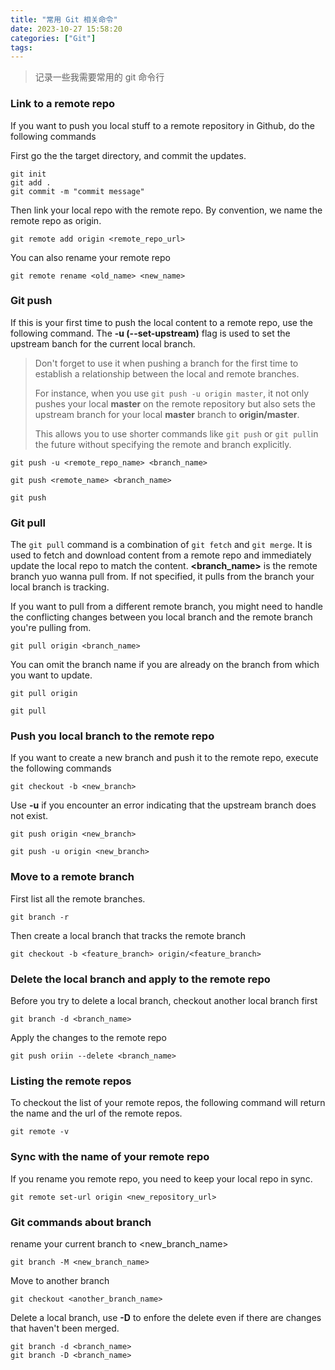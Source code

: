 ```yaml
---
title: "常用 Git 相关命令"
date: 2023-10-27 15:58:20
categories: ["Git"]
tags:
---
```


> 记录一些我需要常用的 git 命令行

### Link to a remote repo
If you want to push you local stuff to a remote repository in Github, do the following commands

First go the the target directory, and commit the updates.

```console
git init
git add .
git commit -m "commit message"
```

Then link your local repo with the remote repo. By convention, we name the remote repo as origin.
```console
git remote add origin <remote_repo_url>
```

You can also rename your remote repo 
```console
git remote rename <old_name> <new_name>
```

### Git push
If this is your first time to push the local content to a remote repo, use the following command. The **-u (--set-upstream)** flag is used to set the upstream banch for the current local branch.

> Don't forget to use it when pushing a branch for the first time to establish a relationship between the local and remote branches. 
>
> For instance, when you use ```git push -u origin master```, it not only pushes your local **master** on the remote repository but also sets the upstream branch for your local **master** branch to **origin/master**.
> 
>This allows you to use shorter commands like ```git push``` or `git pull`in the future without specifying the remote and branch explicitly.

```console
git push -u <remote_repo_name> <branch_name>

git push <remote_name> <branch_name>

git push 
```

### Git pull
The `git pull` command is a combination of `git fetch` and `git merge`. It is used to fetch and download content from a remote repo and immediately update the local repo to match the content. **<branch_name>** is the remote branch yuo wanna pull from. If not specified, it pulls from the branch your local branch is tracking.

If you want to pull from a different remote branch, you might need to handle the conflicting changes between you local branch and the remote branch you're pulling from. 

```console
git pull origin <branch_name>
```

You can omit the branch name if you are already on the branch from which you want to update.
```console
git pull origin 

git pull 
```

### Push you local branch to the remote repo
If you want to create a new branch and push it to the remote repo, execute the following commands

```console
git checkout -b <new_branch>
```

Use **-u** if you encounter an error indicating that the upstream branch does not exist.
```console
git push origin <new_branch>

git push -u origin <new_branch>
```

### Move to a remote branch

First list all the remote branches.
```console
git branch -r 
```

Then create a local branch that tracks the remote branch
```console
git checkout -b <feature_branch> origin/<feature_branch>
```


### Delete the local branch and apply to the remote repo
Before you try to delete a local branch, checkout another local branch first
```console
git branch -d <branch_name>
```

Apply the changes to the remote repo
```console
git push oriin --delete <branch_name> 
```



### Listing the remote repos
To checkout the list of your remote repos, the following command will return the name and the url of the remote repos.

```console
git remote -v
```

### Sync with the name of your remote repo
If you rename you remote repo, you need to keep your local repo in sync.

```console
git remote set-url origin <new_repository_url>
```

### Git commands about branch

rename your current branch to <new_branch_name>
```console
git branch -M <new_branch_name>
```

Move to another branch
```console
git checkout <another_branch_name>
```

Delete a local branch, use **-D** to enfore the delete even if there are changes that haven't been merged.
```console
git branch -d <branch_name>
git branch -D <branch_name>
```





